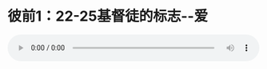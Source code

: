 # 彼前1：22-25基督徒的标志--爱

<audio style="width: 100%;" preload="false" controls controlslist="nodownload"><source src="//file.simai.life/audio/mp3/old/12348.mp3" type="audio/mpeg">Your browser does not support the audio element.</audio>



